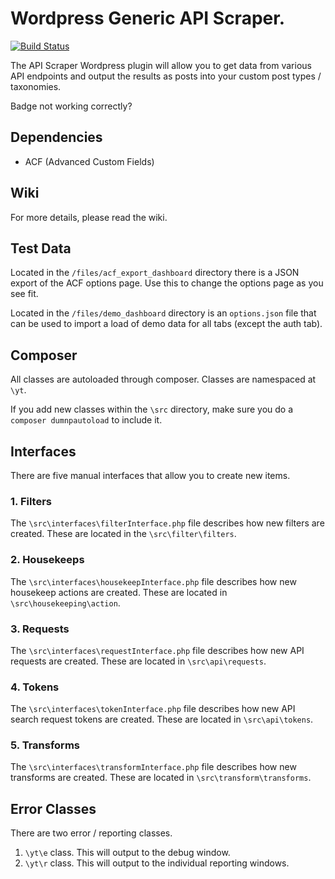 # Wordpress Generic API Scraper.

[![Build Status](https://travis-ci.org/IORoot/wp-plugin__api-scraper.svg)](https://travis-ci.org/IORoot/wp-plugin__api-scraper)

The API Scraper Wordpress plugin will allow you to get data from various API endpoints and output the results as posts into your custom post types / taxonomies. 

Badge not working correctly?

## Dependencies
 
- ACF (Advanced Custom Fields)

## Wiki

For more details, please read the wiki.

## Test Data

Located in the `/files/acf_export_dashboard` directory there is a JSON export of the ACF options page. Use this to change the options page as you see fit.

Located in the `/files/demo_dashboard` directory is an `options.json` file that can be used to import a load of demo data for all tabs (except the auth tab).

## Composer

All classes are autoloaded through composer. Classes are namespaced at `\yt`. 

If you add new classes within the `\src` directory, make sure you do a `composer dumnpautoload` to include it.

## Interfaces

There are five manual interfaces that allow you to create new items.

### 1. Filters

The `\src\interfaces\filterInterface.php` file describes how new filters are created. These are located in the `\src\filter\filters`.

### 2. Housekeeps

The `\src\interfaces\housekeepInterface.php` file describes how new housekeep actions are created. These are located in `\src\housekeeping\action`. 

### 3. Requests

The `\src\interfaces\requestInterface.php` file describes how new API requests are created. These are located in `\src\api\requests`. 

### 4. Tokens

The `\src\interfaces\tokenInterface.php` file describes how new API search request tokens are created. These are located in `\src\api\tokens`. 

### 5. Transforms

The `\src\interfaces\transformInterface.php` file describes how new transforms are created. These are located in `\src\transform\transforms`. 

## Error Classes

There are two error / reporting classes.

1. `\yt\e` class. This will output to the debug window.
2. `\yt\r` class. This will output to the individual reporting windows.

